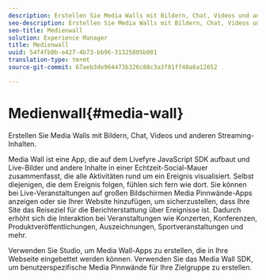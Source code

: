 ```yaml
---
description: Erstellen Sie Media Walls mit Bildern, Chat, Videos und anderen Streaming-Inhalten.
seo-description: Erstellen Sie Media Walls mit Bildern, Chat, Videos und anderen Streaming-Inhalten.
seo-title: Medienwall
solution: Experience Manager
title: Medienwall
uuid: 54f4fb0b-e427-4b73-bb96-31325805b081
translation-type: tm+mt
source-git-commit: 67aeb3de964473b326c88c3a3f81ff48a6a12652

---
```



# Medienwall{#media-wall}

Erstellen Sie Media Walls mit Bildern, Chat, Videos und anderen Streaming-Inhalten.

Media Wall ist eine App, die auf dem Livefyre JavaScript SDK aufbaut und Live-Bilder und andere Inhalte in einer Echtzeit-Social-Mauer zusammenfasst, die alle Aktivitäten rund um ein Ereignis visualisiert. Selbst diejenigen, die dem Ereignis folgen, fühlen sich fern wie dort. Sie können bei Live-Veranstaltungen auf großen Bildschirmen Media Pinnwände-Apps anzeigen oder sie Ihrer Website hinzufügen, um sicherzustellen, dass Ihre Site das Reiseziel für die Berichterstattung über Ereignisse ist. Dadurch erhöht sich die Interaktion bei Veranstaltungen wie Konzerten, Konferenzen, Produktveröffentlichungen, Auszeichnungen, Sportveranstaltungen und mehr.

Verwenden Sie Studio, um Media Wall-Apps zu erstellen, die in Ihre Webseite eingebettet werden können. Verwenden Sie das Media Wall SDK, um benutzerspezifische Media Pinnwände für Ihre Zielgruppe zu erstellen.

